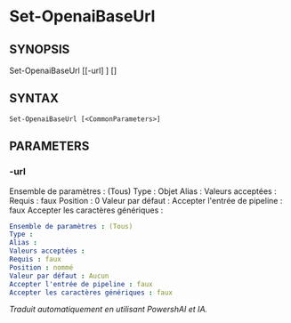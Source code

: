 ﻿---
external help file: powershai-help.xml
schema: 2.0.0
powershai: true
---

# Set-OpenaiBaseUrl

## SYNOPSIS <!--!= @#Synop !-->
Set-OpenaiBaseUrl [[-url] <Object>] [<CommonParameters>]

## SYNTAX <!--!= @#Syntax !-->

```
Set-OpenaiBaseUrl [<CommonParameters>]
```

## PARAMETERS <!--!= @#Params !-->

### -url
Ensemble de paramètres : (Tous)
Type : Objet
Alias :
Valeurs acceptées :
Requis : faux
Position : 0
Valeur par défaut :
Accepter l'entrée de pipeline : faux
Accepter les caractères génériques :

```yml
Ensemble de paramètres : (Tous)
Type : 
Alias : 
Valeurs acceptées : 
Requis : faux
Position : nommé
Valeur par défaut : Aucun
Accepter l'entrée de pipeline : faux
Accepter les caractères génériques : faux
```


<!--PowershaiAiDocBlockStart-->
_Traduit automatiquement en utilisant PowershAI et IA._
<!--PowershaiAiDocBlockEnd-->
